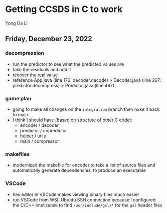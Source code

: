 # Getting CCSDS in C to work
Yong Da Li

## Friday, December 23, 2022
### decompression
- run the predictor to see what the predicted values are
- take the residuals and add it
- recover the real value
- reference App.java (line 176: decoder.decode) > Decoder.java (line 267: predictor.decompress) > Predictor.java (line 467)

### game plan
- going to make all changes on the `integration` branch then nuke it back to main
- I think I should have (based on structure of other C code):
    - encoder / decoder
    - predictor / unpredictor
    - helper / utils
    - main / compressor

### makefiles
- modernized the makefile for encoder to take a list of source files and automatically generate dependencies, to produce an executable
  
### VSCode
- hex editor in VSCode makes viewing binary files much easier
- run VSCode from WSL Ubuntu SSH connection because I configured the C/C++ intelisense to find `/usr/include/gsl/*` for the `gsl` header files
